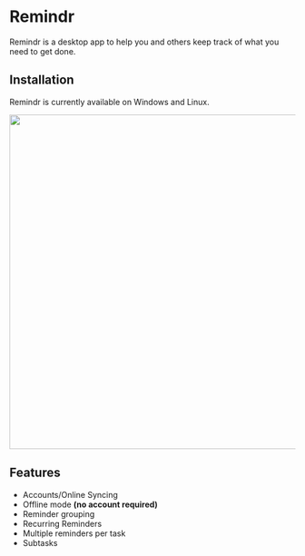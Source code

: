 # Remindr

Remindr is a desktop app to help you and others keep track of what you need to get done.

## Installation

Remindr is currently available on Windows and Linux.

<img src="https://user-images.githubusercontent.com/52746497/213310565-ec50bb18-26c8-4287-b912-751ca47617fd.png" width="541" height="590"/>

## Features
- Accounts/Online Syncing
- Offline mode **(no account required)**
- Reminder grouping
- Recurring Reminders
- Multiple reminders per task
- Subtasks
